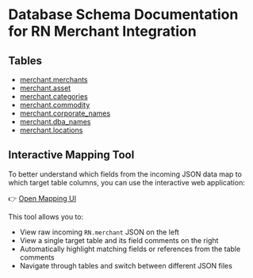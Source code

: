 # Database Schema Documentation for RN Merchant Integration

## Tables

- [merchant.merchants](./merchant.merchants.md)
- [merchant.asset](./merchant.asset.md)
- [merchant.categories](./merchant.categories.md)
- [merchant.commodity](./merchant.commodities.md)
- [merchant.corporate_names](./merchant.corporate_names.md)
- [merchant.dba_names](./merchant.dba_names.md)
- [merchant.locations](./merchant.locations.md)

## Interactive Mapping Tool

To better understand which fields from the incoming JSON data map to which target table columns, you can use the interactive web application:

👉 [Open Mapping UI](https://romankigo.github.io/import-rn-merchants-preview/)

This tool allows you to:

- View raw incoming `RN.merchant` JSON on the left
- View a single target table and its field comments on the right
- Automatically highlight matching fields or references from the table comments
- Navigate through tables and switch between different JSON files
